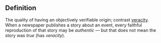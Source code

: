 ## Definition

The quality of having an objectively verifiable origin; contrast [veracity](veracity.md). When a newspaper publishes a story about an event, every faithful reproduction of that story may be *authentic* &mdash; but that does not mean the story was *true* (has *veracity*).